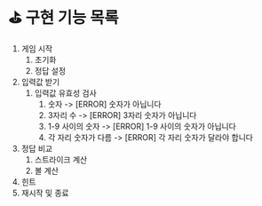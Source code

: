 # ⛳️ 구현 기능 목록

1. 게임 시작
   1. 초기화
   2. 정답 설정
2. 입력값 받기
   1. 입력값 유효성 검사
      1. 숫자 -> [ERROR] 숫자가 아닙니다
      2. 3자리 수 -> [ERROR] 3자리 숫자가 아닙니다
      3. 1-9 사이의 숫자 -> [ERROR] 1-9 사이의 숫자가 아닙니다
      4. 각 자리 숫자가 다름 -> [ERROR] 각 자리 숫자가 달라야 합니다
3. 정답 비교
   1. 스트라이크 계산
   2. 볼 계산
4. 힌트
5. 재시작 및 종료
